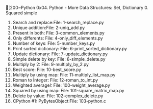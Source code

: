 [200~Python
0x04. Python - More Data Structures: Set, Dictionary
0. Squared simple
1. Search and replace:File: 1-search_replace.py
2. Unique addition:File: 2-uniq_add.py
3. Present in both: File: 3-common_elements.py
4. Only differents: File: 4-only_diff_elements.py
5. Number of keys: File: 5-number_keys.py
6. Print sorted dictionary: File: 6-print_sorted_dictionary.py
7. Update dictionary: File: 7-update_dictionary.py
8. Simple delete by key: File: 8-simple_delete.py
9. Multiply by 2: File: 9-multiply_by_2.py
10. Best score: File: 10-best_score.py
11. Multiply by using map: File: 11-multiply_list_map.py
12. Roman to Integer: File: 12-roman_to_int.py
13. Weighted average!: File: 100-weight_average.py
14. Squared by using map: File: 101-square_matrix_map.py
15. Delete by value: File: 102-complex_delete.py
16. CPython #1: PyBytesObject:File: 103-python.c
